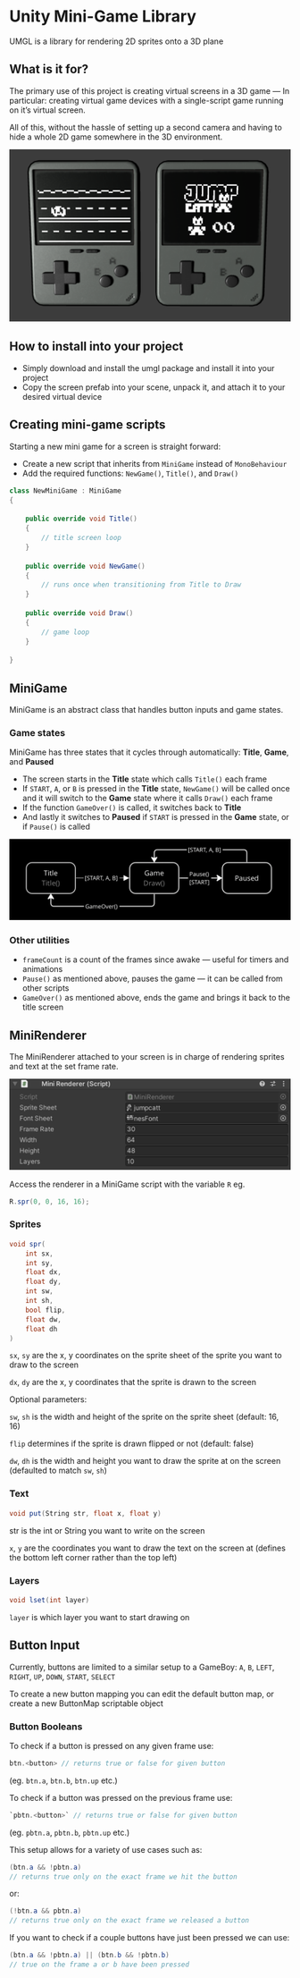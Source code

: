 # Unity Mini-Game Library

UMGL is a library for rendering 2D sprites onto a 3D plane

## What is it for?

The primary use of this project is creating virtual screens in a 3D game — In particular: creating virtual game devices with a single-script game running on it’s virtual screen.

All of this, without the hassle of setting up a second camera and having to hide a whole 2D game somewhere in the 3D environment.

![Untitled](Documentation/Untitled.png)

## How to install into your project

- Simply download and install the umgl package and install it into your project
- Copy the screen prefab into your scene, unpack it, and attach it to your desired virtual device

## Creating mini-game scripts

Starting a new mini game for a screen is straight forward:

- Create a new script that inherits from `MiniGame` instead of `MonoBehaviour`
- Add the required functions: `NewGame()`, `Title()`, and `Draw()`

```csharp
class NewMiniGame : MiniGame
{

    public override void Title()
    {
        // title screen loop
    }

    public override void NewGame()
    {
        // runs once when transitioning from Title to Draw
    }

    public override void Draw()
    {
        // game loop
    }

}
```

## MiniGame

MiniGame is an abstract class that handles button inputs and game states.

### Game states

MiniGame has three states that it cycles through automatically:
**Title**, **Game**, and **Paused**

- The screen starts in the **Title** state which calls `Title()` each frame
- If `START`, `A`, or `B` is pressed in the **Title** state, `NewGame()` will be called once and it will switch to the **Game** state where it calls `Draw()` each frame
- If the function `GameOver()` is called, it switches back to **Title**
- And lastly it switches to **Paused** if `START` is pressed in the **Game** state, or if `Pause()` is called

![Untitled](Documentation/Untitled%201.png)

### Other utilities

- `frameCount` is a count of the frames since awake — useful for timers and animations
- `Pause()` as mentioned above, pauses the game — it can be called from other scripts
- `GameOver()` as mentioned above, ends the game and brings it back to the title screen

## MiniRenderer

The MiniRenderer attached to your screen is in charge of rendering sprites and text at the set frame rate.

![Untitled](Documentation/Untitled%202.png)

Access the renderer in a MiniGame script with the variable `R` eg.
```csharp
R.spr(0, 0, 16, 16);
```

### Sprites

```csharp
void spr(
	int sx,
	int sy,
	float dx,
	float dy,
	int sw,
	int sh,
	bool flip,
	float dw,
	float dh
)
```

`sx`, `sy` are the x, y coordinates on the sprite sheet of the sprite you want to draw to the screen

`dx`, `dy` are the x, y coordinates that the sprite is drawn to the screen

Optional parameters:

`sw`, `sh` is the width and height of the sprite on the sprite sheet
(default: 16, 16)

`flip` determines if the sprite is drawn flipped or not
(default: false)

`dw`, `dh` is the width and height you want to draw the sprite at on the screen
(defaulted to match `sw`, `sh`)

### Text

```csharp
void put(String str, float x, float y)
```

str is the int or String you want to write on the screen

`x`, `y` are the coordinates you want to draw the text on the screen at
(defines the bottom left corner rather than the top left)

### Layers

```csharp
void lset(int layer)
```

`layer` is which layer you want to start drawing on

## Button Input

Currently, buttons are limited to a similar setup to a GameBoy:
 `A`, `B`, `LEFT`, `RIGHT`, `UP`, `DOWN`, `START`, `SELECT`

To create a new button mapping you can edit the default button map, or create a new ButtonMap scriptable object

### Button Booleans

To check if a button is pressed on any given frame use:

```csharp
btn.<button> // returns true or false for given button
```

(eg. `btn.a`, `btn.b`, `btn.up` etc.)

To check if a button was pressed on the previous frame use:

```csharp
`pbtn.<button>` // returns true or false for given button
```

(eg. `pbtn.a`, `pbtn.b`, `pbtn.up` etc.)

This setup allows for a variety of use cases such as:

```csharp
(btn.a && !pbtn.a)
// returns true only on the exact frame we hit the button
```

or:

```csharp
(!btn.a && pbtn.a)
// returns true only on the exact frame we released a button
```

If you want to check if a couple buttons have just been pressed we can use:

```csharp
(btn.a && !pbtn.a) || (btn.b && !pbtn.b)
// true on the frame a or b have been pressed
```